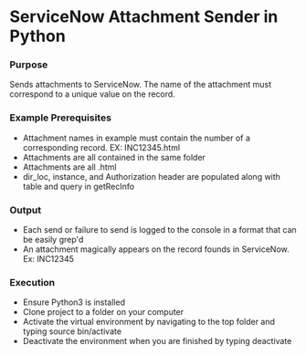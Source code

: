 # ServiceNow Attachment Sender in Python

### Purpose

Sends attachments to ServiceNow. The name of the attachment must correspond to a unique value on the record.

### Example Prerequisites

- Attachment names in example must contain the number of a corresponding record. EX: INC12345.html
- Attachments are all contained in the same folder
- Attachments are all .html
- dir_loc, instance, and Authorization header are populated along with table and query in getRecInfo

### Output

- Each send or failure to send is logged to the console in a format that can be easily grep'd
- An attachment magically appears on the record founds in ServiceNow. Ex: INC12345

### Execution

- Ensure Python3 is installed
- Clone project to a folder on your computer
- Activate the virtual environment by navigating to the top folder and typing source bin/activate
- Deactivate the environment when you are finished by typing deactivate
